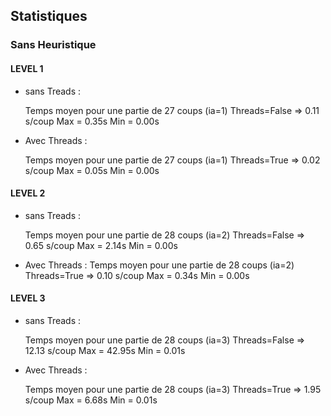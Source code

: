 ## Statistiques

### Sans Heuristique

#### LEVEL 1

- sans Treads : 

    Temps moyen pour une partie de 27 coups (ia=1) Threads=False => 0.11 s/coup Max = 0.35s Min = 0.00s

- Avec Threads : 

    Temps moyen pour une partie de 27 coups (ia=1) Threads=True => 0.02 s/coup Max = 0.05s Min = 0.00s

#### LEVEL 2
- sans Treads :

    Temps moyen pour une partie de 28 coups (ia=2) Threads=False => 0.65 s/coup Max = 2.14s Min = 0.00s
    
- Avec Threads : 
    Temps moyen pour une partie de 28 coups (ia=2) Threads=True => 0.10 s/coup Max = 0.34s Min = 0.00s

#### LEVEL 3
- sans Treads : 

    Temps moyen pour une partie de 28 coups (ia=3) Threads=False => 12.13 s/coup Max = 42.95s Min = 0.01s

- Avec Threads :

    Temps moyen pour une partie de 28 coups (ia=3) Threads=True => 1.95 s/coup Max = 6.68s Min = 0.01s